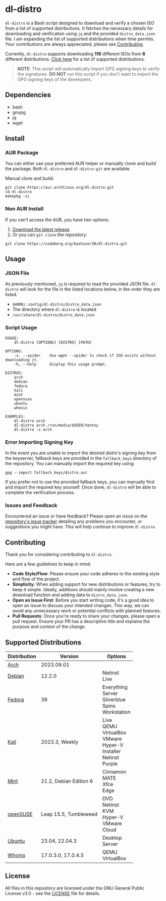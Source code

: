 # dl-distro

`dl-distro` is a Bash script designed to download and verify a chosen ISO from a list of supported distributions. It fetches the necessary details for downloading and verification using `jq` and the provided `distro_data.json` file. I am expanding the list of supported distributions when time permits. Your contributions are always appreciated, please see [Contributing](#contributing).

Currently, `dl-distro` supports downloading **116** different ISOs from **8** different distributions. [Click here](#supported-distributions) for a list of supported distributions.

> **NOTE**: This script will automatically import GPG signing keys to verify the signatures. **DO NOT** run this script if you don't want to import the GPG signing keys of the developers.

## Dependencies

- bash
- gnupg
- jq
- wget

## Install

### AUR Package

You can either use your preferred AUR helper or manually clone and build the package. Both `dl-distro` and `dl-distro-git` are available.

Manual clone and build:

```
git clone https://aur.archlinux.org/dl-distro.git
cd dl-distro
makepkg -si
```

### Non AUR Install

If you can't access the AUR, you have two options:

1. [Download the latest release](https://codeberg.org/bashuser30/dl-distro/releases/latest).
2. Or you can `git clone` the repository:

```
git clone https://codeberg.org/bashuser30/dl-distro.git
```

## Usage

### JSON File

As previously mentioned, `jq` is required to read the provided JSON file. `dl-distro` will look for the file in the listed locations below, in the order they are listed.

- `$HOME/.config/dl-distro/distro_data.json`
- The directory where `dl-distro` is located
- `/usr/share/dl-distro/distro_data.json`

### Script Usage

```
USAGE:
    dl-distro [OPTIONS] [DISTRO] [PATH]

OPTIONS:
    -s, --spider    Use wget --spider to check if ISO exists without downloading it.
    -h, --help      Display this usage prompt.

DISTROS:
    arch
    debian
    fedora
    kali
    mint
    opensuse
    ubuntu
    whonix

EXAMPLES:
    dl-distro arch
    dl-distro arch /run/media/$USER/Ventoy
    dl-distro -s arch
```

### Error Importing Signing Key

In the event you are unable to import the desired distro's signing key from the keyserver, fallback keys are provided in the `fallback_keys` directory of the repository. You can manually import the required key using:

```
gpg --import fallback_keys/distro.asc
```

If you prefer not to use the provided fallback keys, you can manually find and import the required key yourself. Once done, `dl-distro` will be able to complete the verification process.

### Issues and Feedback

Encountered an issue or have feedback? Please open an issue on the [repository's issue tracker](https://codeberg.org/bashuser30/dl-distro/issues) detailing any problems you encounter, or suggestions you might have. This will help continue to improve `dl-distro`.

## Contributing

Thank you for considering contributing to `dl-distro`.

Here are a few guidelines to keep in mind:

- **Code Style/Flow**: Please ensure your code adheres to the existing style and flow of the project.
- **Simplicity**: When adding support for new distributions or features, try to keep it simple. Ideally, additions should mainly involve creating a new download function and adding data to `distro_data.json`.
- **Open an Issue First**: Before you start writing code, it's a good idea to open an issue to discuss your intended changes. This way, we can avoid any unnecessary work or potential conflicts with planned features.
- **Pull Requests**: Once you're ready to share your changes, please open a pull request. Ensure your PR has a descriptive title and explains the purpose and context of the change.

## Supported Distributions

| Distribution | Version   | Options |
|--------------|-----------|---------|
| [Arch](https://archlinux.org) | 2023.09.01 | |
| [Debian](https://debian.org)  | 12.2.0 | Netinst <br> Live |
| [Fedora](https://fedoraproject.org) | 38 | Everything <br> Server <br> Silverblue <br> Spins <br> Workstation |
| [Kali](https://kali.org) | 2023.3, Weekly | Live <br> QEMU <br> VirtualBox <br> VMware <br> Hyper-V <br> Installer <br> Netinst <br> Purple |
| [Mint](https://linuxmint.com) | 21.2, Debian Edition 6 | Cinnamon <br> MATE <br> Xfce <br> Edge |
| [openSUSE](https://opensuse.org) | Leap 15.5, Tumbleweed | DVD <br> Netinst <br> KVM <br> Hyper-V <br> VMware <br> Cloud |
| [Ubuntu](https://ubuntu.com) | 23.04, 22.04.3 | Desktop <br> Server |
| [Whonix](https://whonix.org) | 17.0.3.0, 17.0.4.5 | QEMU <br> VirtualBox |

## License

All files in this repository are licensed under the GNU General Public License v3.0 - see the [LICENSE](LICENSE) file for details.
